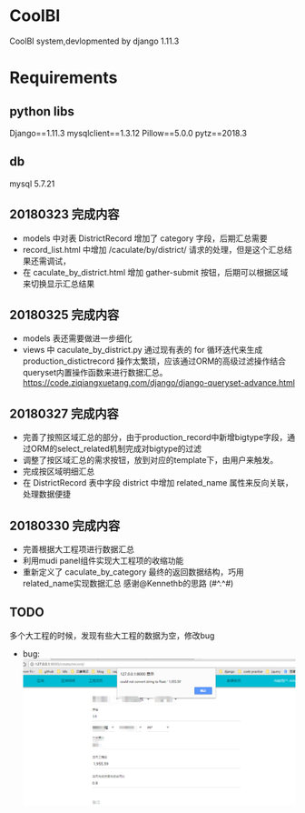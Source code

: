 # CoolBI
CoolBI  system,devlopmented by django 1.11.3

# Requirements
## python libs

Django==1.11.3
mysqlclient==1.3.12
Pillow==5.0.0
pytz==2018.3

## db
mysql 5.7.21

## 20180323 完成内容
- models 中对表 DistrictRecord 增加了 category 字段，后期汇总需要
- record_list.html 中增加 /caculate/by/district/ 请求的处理，但是这个汇总结果还需调试，
- 在 caculate_by_district.html 增加 gather-submit 按钮，后期可以根据区域来切换显示汇总结果

## 20180325 完成内容
- models 表还需要做进一步细化
- views 中 caculate_by_district.py 通过现有表的 for 循环迭代来生成 production_distictrecord 操作太繁琐，应该通过ORM的高级过滤操作结合queryset内置操作函数来进行数据汇总。https://code.ziqiangxuetang.com/django/django-queryset-advance.html

## 20180327 完成内容
- 完善了按照区域汇总的部分，由于production_record中新增bigtype字段，通过ORM的select_related机制完成对bigtype的过滤
- 调整了按区域汇总的需求按钮，放到对应的template下，由用户来触发。
- 完成按区域明细汇总
- 在 DistrictRecord 表中字段 district 中增加 related_name 属性来反向关联，处理数据便捷

## 20180330 完成内容
- 完善根据大工程项进行数据汇总
- 利用mudi panel组件实现大工程项的收缩功能
- 重新定义了 caculate_by_category 最终的返回数据结构，巧用 related_name实现数据汇总 感谢@Kennethb的思路 (#^.^#)

## TODO
多个大工程的时候，发现有些大工程的数据为空，修改bug
- bug:
    ![添加内容中工作量字段定义问题](images/20180401103601.png)
